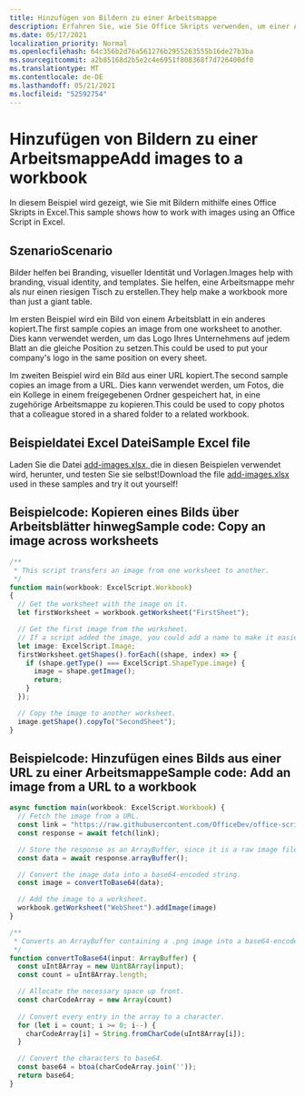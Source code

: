 ```yaml
---
title: Hinzufügen von Bildern zu einer Arbeitsmappe
description: Erfahren Sie, wie Sie Office Skripts verwenden, um einer Arbeitsmappe ein Bild hinzuzufügen und es über Blätter hinweg zu kopieren.
ms.date: 05/17/2021
localization_priority: Normal
ms.openlocfilehash: 64c356b2d76a561276b2955263555b16de27b3ba
ms.sourcegitcommit: a2b85168d2b5e2c4e6951f808368f7d726400df0
ms.translationtype: MT
ms.contentlocale: de-DE
ms.lasthandoff: 05/21/2021
ms.locfileid: "52592754"
---
```

# <a name="add-images-to-a-workbook"></a><span data-ttu-id="83d55-103">Hinzufügen von Bildern zu einer Arbeitsmappe</span><span class="sxs-lookup"><span data-stu-id="83d55-103">Add images to a workbook</span></span>

<span data-ttu-id="83d55-104">In diesem Beispiel wird gezeigt, wie Sie mit Bildern mithilfe eines Office Skripts in Excel.</span><span class="sxs-lookup"><span data-stu-id="83d55-104">This sample shows how to work with images using an Office Script in Excel.</span></span>

## <a name="scenario"></a><span data-ttu-id="83d55-105">Szenario</span><span class="sxs-lookup"><span data-stu-id="83d55-105">Scenario</span></span>

<span data-ttu-id="83d55-106">Bilder helfen bei Branding, visueller Identität und Vorlagen.</span><span class="sxs-lookup"><span data-stu-id="83d55-106">Images help with branding, visual identity, and templates.</span></span> <span data-ttu-id="83d55-107">Sie helfen, eine Arbeitsmappe mehr als nur einen riesigen Tisch zu erstellen.</span><span class="sxs-lookup"><span data-stu-id="83d55-107">They help make a workbook more than just a giant table.</span></span>

<span data-ttu-id="83d55-108">Im ersten Beispiel wird ein Bild von einem Arbeitsblatt in ein anderes kopiert.</span><span class="sxs-lookup"><span data-stu-id="83d55-108">The first sample copies an image from one worksheet to another.</span></span> <span data-ttu-id="83d55-109">Dies kann verwendet werden, um das Logo Ihres Unternehmens auf jedem Blatt an die gleiche Position zu setzen.</span><span class="sxs-lookup"><span data-stu-id="83d55-109">This could be used to put your company's logo in the same position on every sheet.</span></span>

<span data-ttu-id="83d55-110">Im zweiten Beispiel wird ein Bild aus einer URL kopiert.</span><span class="sxs-lookup"><span data-stu-id="83d55-110">The second sample copies an image from a URL.</span></span> <span data-ttu-id="83d55-111">Dies kann verwendet werden, um Fotos, die ein Kollege in einem freigegebenen Ordner gespeichert hat, in eine zugehörige Arbeitsmappe zu kopieren.</span><span class="sxs-lookup"><span data-stu-id="83d55-111">This could be used to copy photos that a colleague stored in a shared folder to a related workbook.</span></span>

## <a name="sample-excel-file"></a><span data-ttu-id="83d55-112">Beispieldatei Excel Datei</span><span class="sxs-lookup"><span data-stu-id="83d55-112">Sample Excel file</span></span>

<span data-ttu-id="83d55-113">Laden Sie die Datei <a href="add-images.xlsx">add-images.xlsx, </a> die in diesen Beispielen verwendet wird, herunter, und testen Sie sie selbst!</span><span class="sxs-lookup"><span data-stu-id="83d55-113">Download the file <a href="add-images.xlsx">add-images.xlsx</a> used in these samples and try it out yourself!</span></span>

## <a name="sample-code-copy-an-image-across-worksheets"></a><span data-ttu-id="83d55-114">Beispielcode: Kopieren eines Bilds über Arbeitsblätter hinweg</span><span class="sxs-lookup"><span data-stu-id="83d55-114">Sample code: Copy an image across worksheets</span></span>

```TypeScript
/**
 * This script transfers an image from one worksheet to another.
 */
function main(workbook: ExcelScript.Workbook)
{
  // Get the worksheet with the image on it.
  let firstWorksheet = workbook.getWorksheet("FirstSheet");

  // Get the first image from the worksheet.
  // If a script added the image, you could add a name to make it easier to find.
  let image: ExcelScript.Image;
  firstWorksheet.getShapes().forEach((shape, index) => {
    if (shape.getType() === ExcelScript.ShapeType.image) {
      image = shape.getImage();
      return;
    }
  });

  // Copy the image to another worksheet.
  image.getShape().copyTo("SecondSheet");
}
```

## <a name="sample-code-add-an-image-from-a-url-to-a-workbook"></a><span data-ttu-id="83d55-115">Beispielcode: Hinzufügen eines Bilds aus einer URL zu einer Arbeitsmappe</span><span class="sxs-lookup"><span data-stu-id="83d55-115">Sample code: Add an image from a URL to a workbook</span></span>

```TypeScript
async function main(workbook: ExcelScript.Workbook) {
  // Fetch the image from a URL.
  const link = "https://raw.githubusercontent.com/OfficeDev/office-scripts-docs/master/docs/images/git-octocat.png";
  const response = await fetch(link);

  // Store the response as an ArrayBuffer, since it is a raw image file.
  const data = await response.arrayBuffer();

  // Convert the image data into a base64-encoded string.
  const image = convertToBase64(data);

  // Add the image to a worksheet.
  workbook.getWorksheet("WebSheet").addImage(image)
}

/**
 * Converts an ArrayBuffer containing a .png image into a base64-encoded string.
 */
function convertToBase64(input: ArrayBuffer) {
  const uInt8Array = new Uint8Array(input);
  const count = uInt8Array.length;

  // Allocate the necessary space up front.
  const charCodeArray = new Array(count) 
  
  // Convert every entry in the array to a character.
  for (let i = count; i >= 0; i--) { 
    charCodeArray[i] = String.fromCharCode(uInt8Array[i]);
  }

  // Convert the characters to base64.
  const base64 = btoa(charCodeArray.join(''));
  return base64;
}
```
